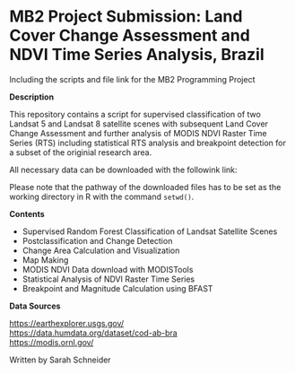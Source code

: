 # MB2 Project Submission: Land Cover Change Assessment and NDVI Time Series Analysis, Brazil
Including the scripts and file link for the MB2 Programming Project

**Description** <br>

This repository contains a script for supervised classification of two Landsat 5 and Landsat 8 satellite scenes with subsequent Land Cover Change Assessment
and further analysis of MODIS NDVI Raster Time Series (RTS) including statistical RTS analysis and breakpoint detection for a subset of the originial research area. <br>

All necessary data can be downloaded with the followink link: 

Please note that the pathway of the downloaded files has to be set as the working directory in R with the command `setwd()`.

**Contents**
- Supervised Random Forest Classification of Landsat Satellite Scenes
- Postclassification and Change Detection
- Change Area Calculation and Visualization
- Map Making
- MODIS NDVI Data download with MODISTools 
- Statistical Analysis of NDVI Raster Time Series
- Breakpoint and Magnitude Calculation using BFAST

**Data Sources** <br>

https://earthexplorer.usgs.gov/ <br>
https://data.humdata.org/dataset/cod-ab-bra <br>
https://modis.ornl.gov/

Written by Sarah Schneider
